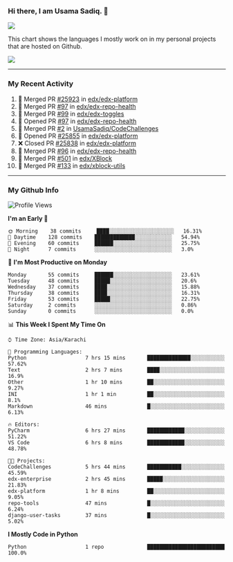### Hi there, I am Usama Sadiq. 👋

<img align="center" src="https://github-readme-stats.vercel.app/api?username=UsamaSadiq&custom_title=My Stats&show_icons=true&theme=dark&count_private=true&include_all_commits=true" />


This chart shows the languages I mostly work on in my personal projects that are hosted on Github.

<img align="center" src="https://github-readme-stats.vercel.app/api/top-langs/?username=UsamaSadiq&langs_count=10&layout=compact" />

<!---
---
<a><img align="center" src="https://github-readme-stats.vercel.app/api/pin/?username=UsamaSadiq&repo=CodeChallenges)" /></a>
--->
--- 

### My Recent Activity
<!--START_SECTION:activity-->
1. 🎉 Merged PR [#25923](https://github.com/edx/edx-platform/pull/25923) in [edx/edx-platform](https://github.com/edx/edx-platform)
2. 🎉 Merged PR [#97](https://github.com/edx/edx-repo-health/pull/97) in [edx/edx-repo-health](https://github.com/edx/edx-repo-health)
3. 🎉 Merged PR [#99](https://github.com/edx/edx-toggles/pull/99) in [edx/edx-toggles](https://github.com/edx/edx-toggles)
4. 💪 Opened PR [#97](https://github.com/edx/edx-repo-health/pull/97) in [edx/edx-repo-health](https://github.com/edx/edx-repo-health)
5. 🎉 Merged PR [#2](https://github.com/UsamaSadiq/CodeChallenges/pull/2) in [UsamaSadiq/CodeChallenges](https://github.com/UsamaSadiq/CodeChallenges)
6. 💪 Opened PR [#25855](https://github.com/edx/edx-platform/pull/25855) in [edx/edx-platform](https://github.com/edx/edx-platform)
7. ❌ Closed PR [#25838](https://github.com/edx/edx-platform/pull/25838) in [edx/edx-platform](https://github.com/edx/edx-platform)
8. 🎉 Merged PR [#96](https://github.com/edx/edx-repo-health/pull/96) in [edx/edx-repo-health](https://github.com/edx/edx-repo-health)
9. 🎉 Merged PR [#501](https://github.com/edx/XBlock/pull/501) in [edx/XBlock](https://github.com/edx/XBlock)
10. 🎉 Merged PR [#133](https://github.com/edx/xblock-utils/pull/133) in [edx/xblock-utils](https://github.com/edx/xblock-utils)
<!--END_SECTION:activity-->

--- 
### My Github Info
<!--START_SECTION:waka-->
![Profile Views](http://img.shields.io/badge/Profile%20Views-338-blue)

**I'm an Early 🐤** 

```text
🌞 Morning    38 commits     ████░░░░░░░░░░░░░░░░░░░░░   16.31% 
🌆 Daytime    128 commits    █████████████░░░░░░░░░░░░   54.94% 
🌃 Evening    60 commits     ██████░░░░░░░░░░░░░░░░░░░   25.75% 
🌙 Night      7 commits      ░░░░░░░░░░░░░░░░░░░░░░░░░   3.0%

```
📅 **I'm Most Productive on Monday** 

```text
Monday       55 commits     ██████░░░░░░░░░░░░░░░░░░░   23.61% 
Tuesday      48 commits     █████░░░░░░░░░░░░░░░░░░░░   20.6% 
Wednesday    37 commits     ████░░░░░░░░░░░░░░░░░░░░░   15.88% 
Thursday     38 commits     ████░░░░░░░░░░░░░░░░░░░░░   16.31% 
Friday       53 commits     █████░░░░░░░░░░░░░░░░░░░░   22.75% 
Saturday     2 commits      ░░░░░░░░░░░░░░░░░░░░░░░░░   0.86% 
Sunday       0 commits      ░░░░░░░░░░░░░░░░░░░░░░░░░   0.0%

```


📊 **This Week I Spent My Time On** 

```text
⌚︎ Time Zone: Asia/Karachi

💬 Programming Languages: 
Python                   7 hrs 15 mins       ██████████████░░░░░░░░░░░   57.62% 
Text                     2 hrs 7 mins        ████░░░░░░░░░░░░░░░░░░░░░   16.9% 
Other                    1 hr 10 mins        ██░░░░░░░░░░░░░░░░░░░░░░░   9.27% 
INI                      1 hr 1 min          ██░░░░░░░░░░░░░░░░░░░░░░░   8.1% 
Markdown                 46 mins             █░░░░░░░░░░░░░░░░░░░░░░░░   6.13%

🔥 Editors: 
PyCharm                  6 hrs 27 mins       ████████████░░░░░░░░░░░░░   51.22% 
VS Code                  6 hrs 8 mins        ████████████░░░░░░░░░░░░░   48.78%

🐱‍💻 Projects: 
CodeChallenges           5 hrs 44 mins       ███████████░░░░░░░░░░░░░░   45.59% 
edx-enterprise           2 hrs 45 mins       █████░░░░░░░░░░░░░░░░░░░░   21.83% 
edx-platform             1 hr 8 mins         ██░░░░░░░░░░░░░░░░░░░░░░░   9.05% 
repo-tools               47 mins             █░░░░░░░░░░░░░░░░░░░░░░░░   6.24% 
django-user-tasks        37 mins             █░░░░░░░░░░░░░░░░░░░░░░░░   5.02%

```

**I Mostly Code in Python** 

```text
Python                   1 repo              █████████████████████████   100.0%

```



<!--END_SECTION:waka-->
<!--
**UsamaSadiq/UsamaSadiq** is a ✨ _special_ ✨ repository because its `README.md` (this file) appears on your GitHub profile.

Here are some ideas to get you started:

- 🔭 I’m currently working on ...
- 🌱 I’m currently learning ...
- 👯 I’m looking to collaborate on ...
- 🤔 I’m looking for help with ...
- 💬 Ask me about ...
- 📫 How to reach me: ...
- 😄 Pronouns: ...
- ⚡ Fun fact: ...
-->
